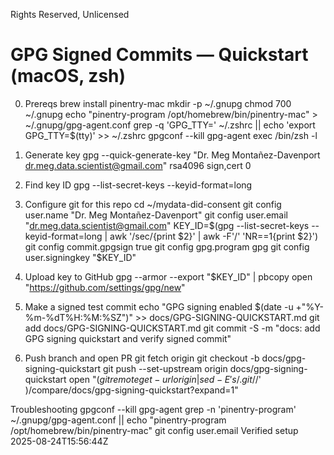 Rights Reserved, Unlicensed
# GPG Signed Commits — Quickstart (macOS, zsh)

0) Prereqs
  brew install pinentry-mac
  mkdir -p ~/.gnupg
  chmod 700 ~/.gnupg
  echo "pinentry-program /opt/homebrew/bin/pinentry-mac" > ~/.gnupg/gpg-agent.conf
  grep -q 'GPG_TTY=' ~/.zshrc || echo 'export GPG_TTY=$(tty)' >> ~/.zshrc
  gpgconf --kill gpg-agent
  exec /bin/zsh -l

1) Generate key
  gpg --quick-generate-key "Dr. Meg Montañez-Davenport <dr.meg.data.scientist@gmail.com>" rsa4096 sign,cert 0

2) Find key ID
  gpg --list-secret-keys --keyid-format=long

3) Configure git for this repo
  cd ~/mydata-did-consent
  git config user.name "Dr. Meg Montañez-Davenport"
  git config user.email "dr.meg.data.scientist@gmail.com"
  KEY_ID=$(gpg --list-secret-keys --keyid-format=long | awk '/sec/{print $2}' | awk -F'/' 'NR==1{print $2}')
  git config commit.gpgsign true
  git config gpg.program gpg
  git config user.signingkey "$KEY_ID"

4) Upload key to GitHub
  gpg --armor --export "$KEY_ID" | pbcopy
  open "https://github.com/settings/gpg/new"

5) Make a signed test commit
  echo "GPG signing enabled $(date -u +"%Y-%m-%dT%H:%M:%SZ")" >> docs/GPG-SIGNING-QUICKSTART.md
  git add docs/GPG-SIGNING-QUICKSTART.md
  git commit -S -m "docs: add GPG signing quickstart and verify signed commit"

6) Push branch and open PR
  git fetch origin
  git checkout -b docs/gpg-signing-quickstart
  git push --set-upstream origin docs/gpg-signing-quickstart
  open "$(git remote get-url origin | sed -E 's/.git$//' )/compare/docs/gpg-signing-quickstart?expand=1"

Troubleshooting
  gpgconf --kill gpg-agent
  grep -n 'pinentry-program' ~/.gnupg/gpg-agent.conf || echo "pinentry-program /opt/homebrew/bin/pinentry-mac"
  git config user.email
Verified setup 2025-08-24T15:56:44Z
